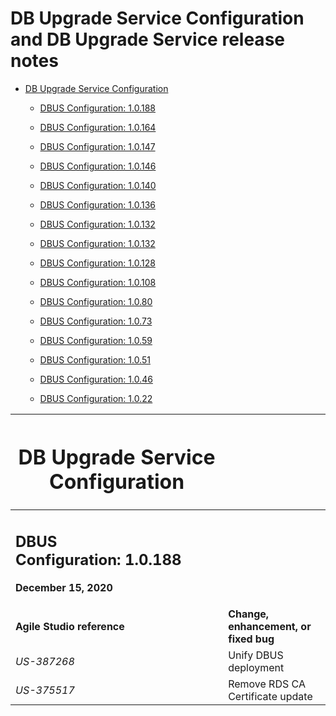 # DB Upgrade Service Configuration and DB Upgrade Service release notes

-   [DB Upgrade Service Configuration](\l)

    -   [DBUS Configuration: 1.0.188](#dbus-configuration-1.0.188)

    -   [DBUS Configuration: 1.0.164](#dbus-configuration-1.0.164)

    -   [DBUS Configuration: 1.0.147](#dbus-configuration-1.0.147)

    -   [DBUS Configuration: 1.0.146](#dbus-configuration-1.0.146)

    -   [DBUS Configuration: 1.0.140](#dbus-configuration-1.0.140)

    -   [DBUS Configuration: 1.0.136](#dbus-configuration-1.0.136)

    -   [DBUS Configuration: 1.0.132](#dbus-configuration-1.0.132)

    -   [DBUS Configuration: 1.0.132](#dbus-configuration-1.0.132)

    -   [DBUS Configuration: 1.0.128](#dbus-configuration-1.0.128)

    -   [DBUS Configuration: 1.0.108](#dbus-configuration-1.0.108)

    -   [DBUS Configuration: 1.0.80](#dbus-configuration-1.0.80)

    -   [DBUS Configuration: 1.0.73](#dbus-configuration-1.0.73)

    -   [DBUS Configuration: 1.0.59](#dbus-configuration-1.0.59)

    -   [DBUS Configuration: 1.0.51](#dbus-configuration-1.0.51)

    -   [DBUS Configuration: 1.0.46](#dbus-configuration-1.0.46)

    -   [DBUS Configuration: 1.0.22](#dbus-configuration-1.0.22)


<table>
<thead>
<tr class="header">
<th><h1 id="db-upgrade-service-configuration">DB Upgrade Service Configuration</h1></th>
<th></th>
</tr>
</thead>
<tbody>
<tr class="odd">
<td><h2 id="dbus-configuration-1.0.188">DBUS Configuration: 1.0.188</h2>
<p><strong>December 15, 2020</strong></p></td>
<td></td>
</tr>
<tr class="even">
<td><strong>Agile Studio reference</strong></td>
<td><strong>Change, enhancement, or fixed bug</strong></td>
</tr>
<tr class="odd">
<td><em>US-387268</em></td>
<td>Unify DBUS deployment</td>
</tr>
<tr class="even">
<td><em>US-375517</em></td>
<td>Remove RDS CA Certificate update</td>
</tr>
<tr class="odd">

</tr>
</tbody>
</table>

